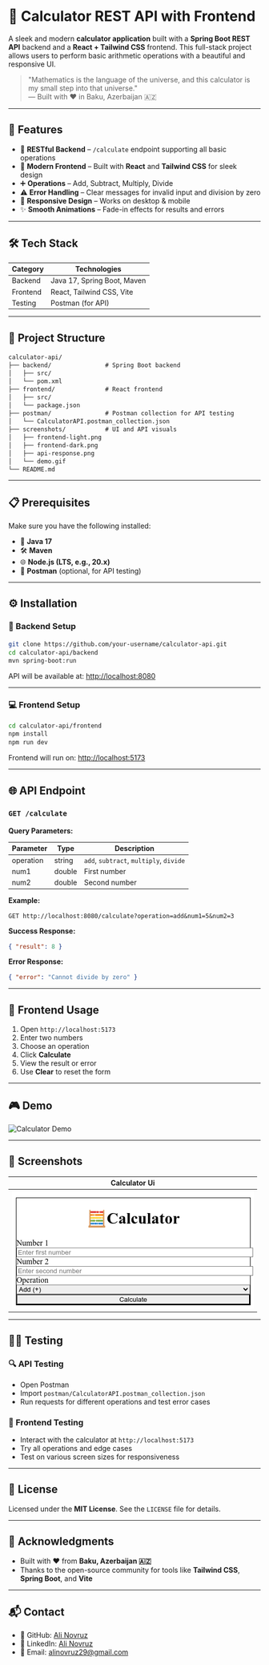 # 🧮 Calculator REST API with Frontend

A sleek and modern **calculator application** built with a **Spring Boot REST API** backend and a **React + Tailwind CSS** frontend. This full-stack project allows users to perform basic arithmetic operations with a beautiful and responsive UI.  
  
> "Mathematics is the language of the universe, and this calculator is my small step into that universe."  
> — Built with ❤️ in Baku, Azerbaijan 🇦🇿

---

## 🌟 Features

- 🔁 **RESTful Backend** – `/calculate` endpoint supporting all basic operations  
- 🎨 **Modern Frontend** – Built with **React** and **Tailwind CSS** for sleek design  
- ➕ **Operations** – Add, Subtract, Multiply, Divide  
- ⚠️ **Error Handling** – Clear messages for invalid input and division by zero  
- 📱 **Responsive Design** – Works on desktop & mobile  
- ✨ **Smooth Animations** – Fade-in effects for results and errors  

---

## 🛠️ Tech Stack

| Category   | Technologies                  |
|------------|-------------------------------|
| Backend    | Java 17, Spring Boot, Maven   |
| Frontend   | React, Tailwind CSS, Vite     |
| Testing    | Postman (for API)             |

---

## 📂 Project Structure

```
calculator-api/
├── backend/               # Spring Boot backend
│   ├── src/
│   └── pom.xml
├── frontend/              # React frontend
│   ├── src/
│   └── package.json
├── postman/               # Postman collection for API testing
│   └── CalculatorAPI.postman_collection.json
├── screenshots/           # UI and API visuals
│   ├── frontend-light.png
│   ├── frontend-dark.png
│   ├── api-response.png
│   └── demo.gif
└── README.md
```

---

## 📋 Prerequisites

Make sure you have the following installed:

- 🧠 **Java 17**
- 🛠️ **Maven**
- 🌐 **Node.js (LTS, e.g., 20.x)**
- 🧪 **Postman** (optional, for API testing)

---

## ⚙️ Installation

### 🔧 Backend Setup

```bash
git clone https://github.com/your-username/calculator-api.git
cd calculator-api/backend
mvn spring-boot:run
```

API will be available at: [http://localhost:8080](http://localhost:8080)

---

### 💻 Frontend Setup

```bash
cd calculator-api/frontend
npm install
npm run dev
```

Frontend will run on: [http://localhost:5173](http://localhost:5173)

---

## 🌐 API Endpoint

### `GET /calculate`

**Query Parameters:**

| Parameter | Type    | Description                          |
|-----------|---------|--------------------------------------|
| operation | string  | `add`, `subtract`, `multiply`, `divide` |
| num1      | double  | First number                         |
| num2      | double  | Second number                        |

**Example:**
```
GET http://localhost:8080/calculate?operation=add&num1=5&num2=3
```

**Success Response:**
```json
{ "result": 8 }
```

**Error Response:**
```json
{ "error": "Cannot divide by zero" }
```

---

## 💽 Frontend Usage

1. Open `http://localhost:5173`
2. Enter two numbers
3. Choose an operation
4. Click **Calculate**
5. View the result or error
6. Use **Clear** to reset the form

---

## 🎮️ Demo

![Calculator Demo](screenshots/demo.gif)

---

## 📸 Screenshots

| Calculator Ui |
|-------------|
| ![](screenshots/calc.png) |

---

## 🧚️‍♂️ Testing

### 🔍 API Testing

- Open Postman
- Import `postman/CalculatorAPI.postman_collection.json`
- Run requests for different operations and test error cases

### 🧪 Frontend Testing

- Interact with the calculator at `http://localhost:5173`
- Try all operations and edge cases
- Test on various screen sizes for responsiveness

---

## 📜 License

Licensed under the **MIT License**. See the `LICENSE` file for details.

---

## 🙌 Acknowledgments

- Built with ❤️ from **Baku, Azerbaijan 🇦🇿**
- Thanks to the open-source community for tools like **Tailwind CSS**, **Spring Boot**, and **Vite**

---

## 📬 Contact

- 🔗 GitHub: [Ali Novruz](https://github.com/aliv029bmj)  
- 💼 LinkedIn: [Ali Novruz](https://www.linkedin.com/in/ali-novruz-447115356/)  
- 📧 Email: alinovruz29@gmail.com

